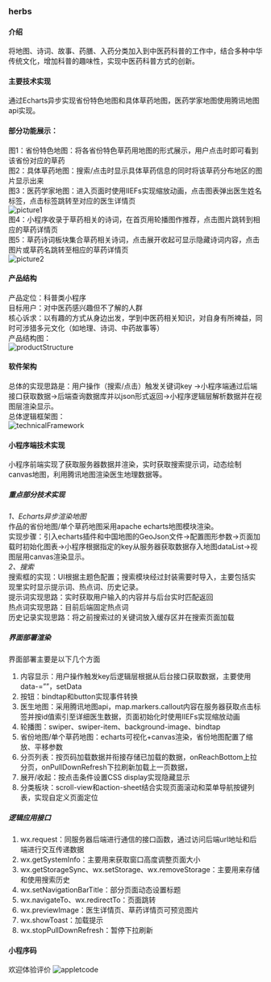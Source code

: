 ### herbs

#### 介绍
将地图、诗词、故事、药膳、入药分类加入到中医药科普的工作中，结合多种中华传统文化，增加科普的趣味性，实现中医药科普方式的创新。

#### 主要技术实现
通过Echarts异步实现省份特色地图和具体草药地图，医药学家地图使用腾讯地图api实现。

#### 部分功能展示：
图1：省份特色地图：将各省份特色草药用地图的形式展示，用户点击时即可看到该省份对应的草药  
图2：具体草药地图：搜索/点击时显示具体草药信息的同时将该草药分布地区的图片显示出来  
图3：医药学家地图：进入页面时使用IIEFs实现缩放动画，点击图表弹出医生姓名标签，点击标签跳转至对应的医生详情页  
![picture1](https://github.com/Duota-Ni/herbs/blob/dev/IntroductionPicture/1.png?raw=true)  
图4：小程序收录于草药相关的诗词，在首页用轮播图作推荐，点击图片跳转到相应的草药详情页  
图5：草药诗词板块集合草药相关诗词，点击展开收起可显示隐藏诗词内容，点击图片或草药名跳转至相应的草药详情页  
![picture2](https://github.com/Duota-Ni/herbs/blob/dev/IntroductionPicture/2.png?raw=true)  

#### 产品结构  
产品定位：科普类小程序  
目标用户：对中医药感兴趣但不了解的人群  
核心诉求：以有趣的方式从身边出发，学到中医药相关知识，对自身有所裨益，同时可涉猎多元文化（如地理、诗词、中药故事等）  
产品结构图：  
![productStructure](https://github.com/Duota-Ni/herbs/blob/dev/IntroductionPicture/productStructure.png?raw=true)  

#### 软件架构
总体的实现思路是：用户操作（搜索/点击）触发关键词key →小程序端通过后端接口获取数据→后端查询数据库并以json形式返回→小程序逻辑层解析数据并在视图层渲染显示。  
总体逻辑框架图：  
![technicalFramework](https://github.com/Duota-Ni/herbs/blob/dev/IntroductionPicture/technicalFramework.png?raw=true)  

####  小程序端技术实现  
小程序前端实现了获取服务器数据并渲染，实时获取搜索提示词，动态绘制canvas地图，利用腾讯地图渲染医生地理数据等。  
##### 重点部分技术实现  
*1、Echarts异步渲染地图*  
作品的省份地图/单个草药地图采用apache echarts地图模块渲染。  
实现步骤：引入echarts插件和中国地图的GeoJson文件→配置图形参数→页面加载时初始化图表→小程序根据指定的key从服务器获取数据存入地图dataList→视图层用canvas渲染显示。  
*2、搜索*  
搜索框的实现：UI根据主题色配置；搜索模块经过封装需要时导入，主要包括实现里实时显示提示词、热点词、历史记录。  
提示词实现思路：实时获取用户输入的内容并与后台实时匹配返回  
热点词实现思路：目前后端固定热点词  
历史记录实现思路：将之前搜索过的关键词放入缓存区并在搜索页面加载  
##### 界面部署渲染
界面部署主要是以下几个方面  
1)	内容显示：用户操作触发key后逻辑层根据从后台接口获取数据，主要使用data-=””，setData  
2)	按钮：bindtap和button实现事件转换  
3)	医生地图：采用腾讯地图api，map.markers.callout内容在服务器获取点击标签并按id值索引至详细医生数据，页面初始化时使用IIEFs实现缩放动画  
4)	轮播图：swiper、swiper-item、background-image、bindtap  
5)	省份地图/单个草药地图：echarts可视化+canvas渲染，省份地图配置了缩放、平移参数
6)	分页列表：按页码加载数据并衔接存储已加载的数据，onReachBottom上拉分页，onPullDownRefresh下拉刷新加载上一页数据，  
7)	展开/收起：按点击条件设置CSS display实现隐藏显示  
8)	分类板块：scroll-view和action-sheet结合实现页面滚动和菜单导航按键列表，实现自定义页面定位  
##### 逻辑应用接口
1)	wx.request：同服务器后端进行通信的接口函数，通过访问后端url地址和后端进行交互传递数据
2)	wx.getSystemInfo：主要用来获取窗口高度调整页面大小
3)	wx.getStorageSync、wx.setStorage、wx.removeStorage：主要用来存储和使用搜索历史
4)	wx.setNavigationBarTitle：部分页面动态设置标题
5)	wx.navigateTo、wx.redirectTo：页面跳转
6)	wx.previewImage：医生详情页、草药详情页可预览图片
7)	wx.showToast：加载提示
8)	wx.stopPullDownRefresh：暂停下拉刷新

#### 小程序码
欢迎体验评价
![appletcode](https://github.com/Duota-Ni/herbs/blob/dev/IntroductionPicture/appletcode.png?raw=true)



